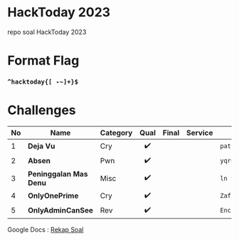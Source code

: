# HackToday 2023
repo soal HackToday 2023

# Format Flag
### `^hacktoday{[ -~]+}$` ###

# Challenges
| No 	| Name                     	| Category 	| Qual 	| Final 	| Service 	| Author        	|
|----	|--------------------------	|----------	|:------: |-------	|---------	|---------------|
| 1  	| **Deja Vu**               | Cry      	| ✔️    	|       	|         	| `patsac#9402` 	|
| 2  	| **Absen**                	| Pwn      	| ✔️    	|       	|         	| `yqroo#2166`  	|
| 3  	| **Peninggalan Mas Denu** 	| Misc     	| ✔️    	|       	|         	| `ln y#1800`   	|
| 4  	| **OnlyOnePrime** 	        | Cry     	| ✔️    	|       	|         	| `ZafiN#5650`   	|
| 5  	| **OnlyAdminCanSee** 	    | Rev     	| ✔️    	|       	|         	| `Encrypted#0166`|

Google Docs : [Rekap Soal](https://docs.google.com/document/d/1Jkl5ULk40FsfhADBwwzSAZdu2R5L2Sa29-jTCr5_meM/edit?usp=sharing)

